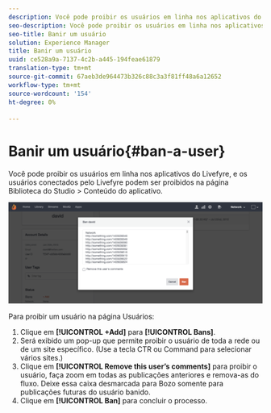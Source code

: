 ```yaml
---
description: Você pode proibir os usuários em linha nos aplicativos do Livefyre, e os usuários conectados pelo Livefyre podem ser proibidos na página Biblioteca do Studio > Conteúdo do aplicativo.
seo-description: Você pode proibir os usuários em linha nos aplicativos do Livefyre, e os usuários conectados pelo Livefyre podem ser proibidos na página Biblioteca do Studio > Conteúdo do aplicativo.
seo-title: Banir um usuário
solution: Experience Manager
title: Banir um usuário
uuid: ce528a9a-7137-4c2b-a445-194feae61879
translation-type: tm+mt
source-git-commit: 67aeb3de964473b326c88c3a3f81ff48a6a12652
workflow-type: tm+mt
source-wordcount: '154'
ht-degree: 0%

---
```



# Banir um usuário{#ban-a-user}

Você pode proibir os usuários em linha nos aplicativos do Livefyre, e os usuários conectados pelo Livefyre podem ser proibidos na página Biblioteca do Studio > Conteúdo do aplicativo.

![](assets/UsersBan2-1024x409.png)

Para proibir um usuário na página Usuários:

1. Clique em **[!UICONTROL +Add]** para **[!UICONTROL Bans]**.
1. Será exibido um pop-up que permite proibir o usuário de toda a rede ou de um site específico. (Use a tecla CTR ou Command para selecionar vários sites.)
1. Clique em **[!UICONTROL Remove this user’s comments]** para proibir o usuário, faça zoom em todas as publicações anteriores e remova-as do fluxo. Deixe essa caixa desmarcada para Bozo somente para publicações futuras do usuário banido.
1. Clique em **[!UICONTROL Ban]** para concluir o processo.
